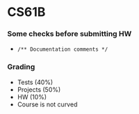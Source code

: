 # CS61B

### Some checks before submitting HW
- ```/** Documentation comments */```

### Grading
- Tests (40%)
- Projects (50%)
- HW (10%)
- Course is not curved


